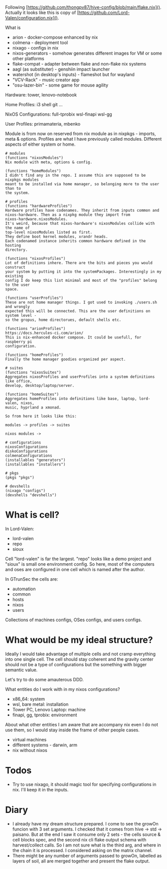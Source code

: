 Following [https://github.com/thongpv87/hive-config/blob/main/flake.nix]().
Actually it looks like this is copy of
[https://github.com/Lord-Valen/configuration.nix]().

What is

- arion - docker-compose enhanced by nix
- colmena - deployment tool
- nixago - configs in nix
- nixos-generators - somehow generates different images for VM or some other
  platforms
- flake-compat - adapter between flake and non-flake nix systems
- aagl (as substituter) - genshiin impact launcher
- watershot (in desktop's inputs) - flameshot but for wayland
- "VCV-Rack" - music creator app
- "osu-lazer-bin" - some game for mouse agility

Hardware: tower, lenovo-notebook

Home Profiles: i3 shell git ...

NixOS Configurations: full-tprobix wsl-finapi wsl-gg

User Profiles: primamateria, mbenko

Module is from now on reserved from nix module as in nixpkgs - imports, meta &
options. Profiles are what I have previously called modules. Different aspects
of either system or home.

```
# modules
(functions "nixosModules")
Nix module with meta, options & config.

(functions "homeModules")
I didn't find any in the repo. I assume this are supposed to be nixpkgs modules
meant to be installed via home manager, so belonging more to the user than to
the system.

# profiles
(functions "hardwareProfiles")
Hardware profiles have codenames. They inherit from inputs common and
nixos-hardware. Then as a nixpkg module they import from
nixos-hardware.nixosModules.
It's weird, because that nixos-hardware's nixosModules collide with the name of
top-level nixosModules listed as first.
They define boot kernel modules, xrandr heads.
Each codenamed instance inherits common hardware defined in the hosting
directory.

(functions "nixosProfiles")
Lot of definitions inhere. There are the bits and pieces you would construct
your system by putting it into the systemPackages. Interestingly in my existing
config I do keep this list minimal and most of the "profiles" belong to the user
space.

(functions "userProfiles")
These are not home manager things. I got used to invoking ./users.sh and wrongly
expected this will be connected. This are the user definitions on system level -
so the gropus, home directorues, default shells etc.

(functions "arionProfiles")
https://docs.hercules-ci.com/arion/
This is nix-enhanced docker compose. It could be usefull, for raspberry pi
configuration.

(functions "homeProfiles")
Finally the home manager goodies organized per aspect.

# suites
(functions "nixosSuites")
Aggregates nixosProfiles and userProfiles into a system definitions like office,
develop, desktop/laptop/server.

(functions "homeSuites")
Aggregates homeProfiles into definitions like base, laptop, lord-valen, nixos,
music, hyprland a xmonad.

So from here it looks like this:

modules -> profiles -> suites

nixos modules ->

# configurations
nixosConfigurations
diskoConfigurations
colmenaConfigurations
(installables "generators")
(installables "installers")

# pkgs
(pkgs "pkgs")

# devshells
(nixago "configs")
(devshells "devshells")
```

# What is cell?

In Lord-Valen:

- lord-valen
- repo
- sioux

Cell "lord-valen" is far the largest. "repo" looks like a demo project and
"sioux" is small one environment config. So here, most of the computers and oses
are configured in one cell which is named after the author.

In GTrunSec the cells are:

- automation
- common
- hosts
- nixos
- users

Collections of machines configs, OSes configs, and users configs.

# What would be my ideal structure?

Ideally I would take advantage of multiple cells and not cramp everything into
one single cell. The cell should stay coherent and the gravity center should not
be a type of configurations but the something with bigger semantic value.

Let's try to do some amauterous DDD.

What entities do I work with in my nixos configurations?

- x86_64: system
- wsl, bare metal: installation
- Tower PC, Lenovo Laptop: machine
- finapi, gg, tprobix: environment

About what other entities I am aware that are accompany nix even I do not use
them, so I would stay inside the frame of other people cases.

- virtual machines
- different systems - darwin, arm
- nix without nixos

# Todos

- Try to use nixago, it should magic tool for specifying configurations in nix.
  I'll keep it in the inputs.

# Diary

- I already have my dream structure prepared. I come to see the growOn funcion
  with 3 set arguments. I checked that it comes from hive -> std -> paisano. But
  at the end I saw it consume only 2 sets - the cells source & cell blocks spec,
  and the second nix cli flake output schema with harvest/collect calls. So I am
  not sure what is the third arg, and where in the chain it is processed. I
  considered asking on the matrix channel.
- There might be any number of arguments passed to growOn, labelled as layers of
  soil, all are merged together and present the flake output.
